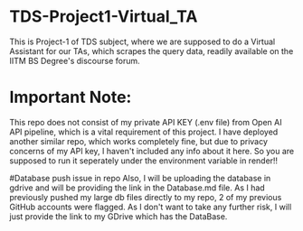 # TDS-Project1-Virtual_TA
This is Project-1 of TDS subject, where we are supposed to do a Virtual Assistant for our TAs,
which scrapes the query data, readily available on the IITM BS Degree's discourse forum.

# Important Note: 
This repo does not consist of my private API KEY (.env file) from Open AI API pipeline, which is a vital requirement of this project. I have deployed another similar repo, which works completely fine, but due to privacy concerns of my API key, I haven't included any info about it here. So you are supposed to run it seperately under the environment variable in render!!

#Database push issue in repo
Also, I will be uploading the database in gdrive and will be providing the link in the Database.md file. As I had previously pushed my large db files directly to my repo, 2 of my previous GitHub accounts were flagged. As I don't want to take any further risk, I will just provide the link to my GDrive which has the DataBase.
